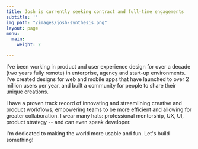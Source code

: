 ```yaml
---
title: Josh is currently seeking contract and full-time engagements
subtitle: ''
img_path: "/images/josh-synthesis.png"
layout: page
menu:
  main:
    weight: 2

---
```

I've been working in product and user experience design for over a decade (two years fully remote) in enterprise, agency and start-up environments. I've created designs for web and mobile apps that have launched to over 2 million users per year, and built a community for people to share their unique creations.

I have a proven track record of innovating and streamlining creative and product workflows, empowering teams to be more efficient and allowing for greater collaboration. I wear many hats: professional mentorship, UX, UI, product strategy -- and can even speak developer.

I'm dedicated to making the world more usable and fun. Let's build something!